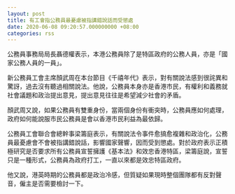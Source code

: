 ```yaml
---
layout: post
title: 有工會指公務員最憂慮被指講錯說話而受懲處
date: 2020-06-08 09:20:57.000000000 +08:00
categories: rss
---
```


公務員事務局局長聶德權表示，本港公務員除了是特區政府的公務人員，亦是「國家公務人員的一員」。

新公務員工會主席顏武周在本台節目《千禧年代》表示，對有關說法感到很詫異和驚訝，過去沒有聽過相關說法。他說，公務員本身亦是香港市民，有權利和義務就社會議題和政治提出意見，提出意見往往是希望減少社會的矛盾。

顏武周又說，如果公務員有雙重身份，當兩個身份有衝突時，公務員應如何處理，政府如何能說服市民公務員是會以香港市民利益為最依歸。

公務員工會聯合會總幹事梁籌庭表示，有關說法令事件愈搞愈複雜和政治化，公務員最憂慮會不會被指講錯說話，影響國家聲響，因而受到懲處。對於政府表示正積極研究是否要求所有公務員宣誓擁護《基本法》和效忠香港特區，梁籌庭說，宣誓只是一種形式，公務員為政府打工，一直以來都是效忠特區政府。

他又說，港英時期的公務員都是政治冷感，但質疑如果現時整個團隊都有反對聲音，僱主是否需要檢討一下。
